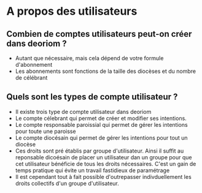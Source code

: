 # A propos des utilisateurs

## Combien de comptes utilisateurs peut-on créer dans deoriom ?
* Autant que nécessaire, mais cela dépend de votre formule d'abonnement
* Les abonnements sont fonctions de la taille des diocèses et du nombre de célébrant

## Quels sont les types de compte utilisateur ?
* Il existe trois type de compte utilisateur dans deoriom
* Le compte célebrant qui permet de créer et modifier ses intentions.
* Le compte responsable paroissial qui permet de gérer les intentions pour toute une paroisse
* Le compte diocésain qui permet de gérer les intentions pour tout un diocèse
* Ces droits sont pré établis par groupe d'utilisateur. Ainsi il suffit au reponsable dicoésain de placer un utilisateur dan un groupe pour que cet utilisateur bénéficie de tous les droits nécessaires. C'est un gain de temps pratique qui évite un travail fastidieux de paramétrage
* Il est cependant tout à fait possible d'outrepasser indivduellement les droits collectifs d'un groupe d'utilisateur.